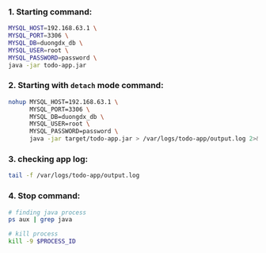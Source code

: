 ### 1. Starting command:
```bash
MYSQL_HOST=192.168.63.1 \
MYSQL_PORT=3306 \
MYSQL_DB=duongdx_db \
MYSQL_USER=root \
MYSQL_PASSWORD=password \
java -jar todo-app.jar
```

### 2. Starting with `detach` mode command:
```bash
nohup MYSQL_HOST=192.168.63.1 \
      MYSQL_PORT=3306 \
      MYSQL_DB=duongdx_db \
      MYSQL_USER=root \
      MYSQL_PASSWORD=password \
      java -jar target/todo-app.jar > /var/logs/todo-app/output.log 2>&1 &
```

### 3. checking app log:
```bash
tail -f /var/logs/todo-app/output.log
```

### 4. Stop command:
```bash
# finding java process
ps aux | grep java

# kill process
kill -9 $PROCESS_ID
```

